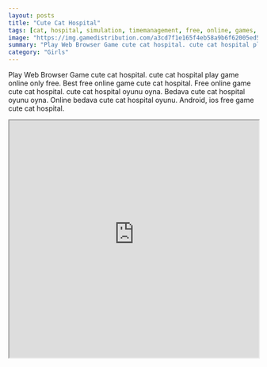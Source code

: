 ```yaml
---
layout: posts
title: "Cute Cat Hospital"
tags: [cat, hospital, simulation, timemanagement, free, online, games, oyna, game, free, games, play, play, games]
image: "https://img.gamedistribution.com/a3cd7f1e165f4eb58a9b6f62005ed5ce.jpg"
summary: "Play Web Browser Game cute cat hospital. cute cat hospital play game online only free. Best free online game cute cat hospital. Free online game cute cat hospital. cute cat hospital oyunu oyna. Bedava cute cat hospital oyunu oyna. Online bedava cute cat hospital oyunu. Android, ios free game cute cat hospital."
category: "Girls"
---
```


Play Web Browser Game cute cat hospital. cute cat hospital play game online only free. Best free online game cute cat hospital. Free online game cute cat hospital. cute cat hospital oyunu oyna. Bedava cute cat hospital oyunu oyna. Online bedava cute cat hospital oyunu. Android, ios free game cute cat hospital.

<iframe width="100%" height="480px;" src="https://html5.gamedistribution.com/a3cd7f1e165f4eb58a9b6f62005ed5ce/"></iframe>